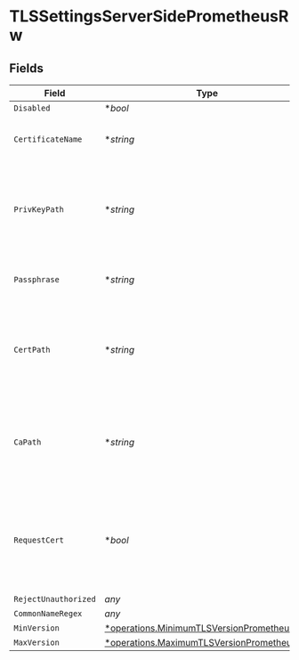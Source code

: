 # TLSSettingsServerSidePrometheusRw


## Fields

| Field                                                                                                 | Type                                                                                                  | Required                                                                                              | Description                                                                                           |
| ----------------------------------------------------------------------------------------------------- | ----------------------------------------------------------------------------------------------------- | ----------------------------------------------------------------------------------------------------- | ----------------------------------------------------------------------------------------------------- |
| `Disabled`                                                                                            | **bool*                                                                                               | :heavy_minus_sign:                                                                                    | N/A                                                                                                   |
| `CertificateName`                                                                                     | **string*                                                                                             | :heavy_minus_sign:                                                                                    | The name of the predefined certificate                                                                |
| `PrivKeyPath`                                                                                         | **string*                                                                                             | :heavy_minus_sign:                                                                                    | Path on server containing the private key to use. PEM format. Can reference $ENV_VARS.                |
| `Passphrase`                                                                                          | **string*                                                                                             | :heavy_minus_sign:                                                                                    | Passphrase to use to decrypt private key                                                              |
| `CertPath`                                                                                            | **string*                                                                                             | :heavy_minus_sign:                                                                                    | Path on server containing certificates to use. PEM format. Can reference $ENV_VARS.                   |
| `CaPath`                                                                                              | **string*                                                                                             | :heavy_minus_sign:                                                                                    | Path on server containing CA certificates to use. PEM format. Can reference $ENV_VARS.                |
| `RequestCert`                                                                                         | **bool*                                                                                               | :heavy_minus_sign:                                                                                    | Require clients to present their certificates. Used to perform client authentication using SSL certs. |
| `RejectUnauthorized`                                                                                  | *any*                                                                                                 | :heavy_minus_sign:                                                                                    | N/A                                                                                                   |
| `CommonNameRegex`                                                                                     | *any*                                                                                                 | :heavy_minus_sign:                                                                                    | N/A                                                                                                   |
| `MinVersion`                                                                                          | [*operations.MinimumTLSVersionPrometheusRw](../../models/operations/minimumtlsversionprometheusrw.md) | :heavy_minus_sign:                                                                                    | N/A                                                                                                   |
| `MaxVersion`                                                                                          | [*operations.MaximumTLSVersionPrometheusRw](../../models/operations/maximumtlsversionprometheusrw.md) | :heavy_minus_sign:                                                                                    | N/A                                                                                                   |
